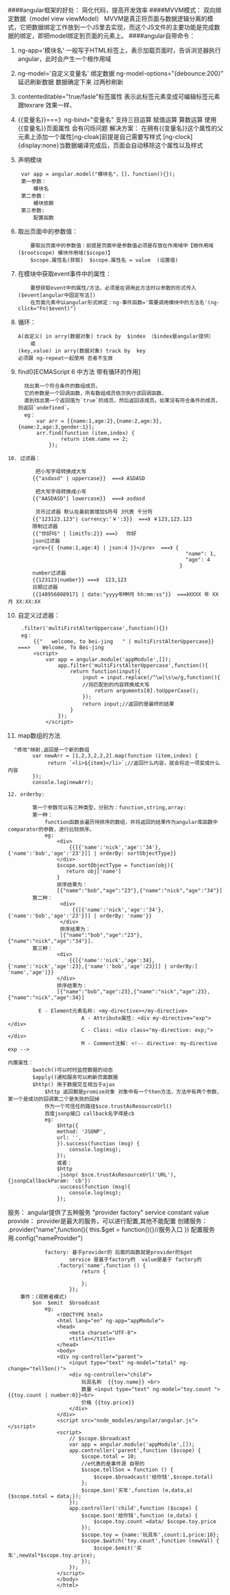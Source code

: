 ####angular框架的好处：
    简化代码，提高开发效率
####MVVM模式：  双向绑定数据（model view viewModel）
    MVVM是真正将页面与数据逻辑分离的模式，它把数据绑定工作放到一个JS里去实现，而这个JS文件的主要功能是完成数据的绑定，即把model绑定到页面的元素上。
####angular自带命令：
   1. ng-app='模块名'
        一般写于HTML标签上，表示加载页面时，告诉浏览器执行angular，此时会产生一个根作用域
        
   2. ng-model='自定义变量名'
        绑定数据 
        ng-model-options="{debounce:200}"
        延迟刷新数据 数据确定下来 过两秒刷新  
        
   3. contenteditable="true/fasle"标签属性
        表示此标签元素变成可编辑标签元素跟texrare 效果一样、
        
   4. {{变量名}}===》ng-bind="变量名"
            支持三目运算 赋值运算 算数运算
             使用{{变量名}}页面属性 会有闪烁问题
                解决方案：
                    在拥有{{变量名}}这个属性的父元素上添加一个属性[ng-cloak]前提是自己需要写样式
                    [ng-clock]{display:none}当数据编译完成后，页面会自动移除这个属性以及样式
                    
   5.  声明模块
   
            var app = angular.model("模块名"，[]，function(){});
            第一参数：
                模块名
            第二参数：
                模块依赖
            第三参数:
                配置函数
                
   6.   取出页面中的参数值：
   
                要取出页面中的参数值：前提是页面中是参数值必须是存放在作用域中【根作用域($rootscope) 模块作用域($scope)】
                $scope.属性名(获取)  $scope.属性名 = value  (设置值)
                
   7.   在模块中获取event事件中的属性：
   
                要想获取event中的属性/方法，必须是在调用此方法时以参数的形式传入($event[angular中固定写法])
                在页面元素中以angular形式绑定：ng-事件函数='需要调用模块中的方法名'(ng-click="Fn($event)")
                
   8.   循环：
   
            A(自定义) in arry(数据对象) track by  $index （$index是angular提供）
                或
            (key,value) in arry(数据对象) track by  key
            必须跟 ng-repeat一起使用 否者不生效
       
   9. find()[ECMAScript 6 中方法 带有循环的作用]
   
            找出第一个符合条件的数组成员，
            它的参数是一个回调函数，所有数组成员依次执行该回调函数，
            直到找出第一个返回值为`true`的成员，然后返回该成员。如果没有符合条件的成员，则返回`undefined`。
            eg：
                var arr = [{name:1,age:2},{name:2,age:3},{name:2,age:3,gender:1}];
                arr.find(function (item,index) {
                        return item.name == 2;
                    });
    10. 过滤器：
    
             把小写字母转换成大写
            {{"asdasd" | uppercase}}  ===》 ASDASD
            
             把大写字母转换成小写
            {{"AASDASD"| lowercase}}  ===》 asdasd
            
             货币过滤器 默认在最前面增加$符号 3代表 千分符
            {{"123123.123"| currency:'￥':3}}  ===》 ￥123,123.123 
            限制过滤器
            {{"你好吗" | limitTo:2}} ===》  你好 
            json过滤器
            <pre>{{ {name:1,age:4} | json:4 }}</pre>  ===》 {
                                                              "name": 1,
                                                              "age": 4
                                                            }
            number过滤器
            {{123123|number}} ===》  123,123 
            日期过滤器
            {{1489568089171 | date:"yyyy年MM月 hh:mm:ss"}}  ===》XXXX 年 XX 月 XX:XX:XX

   10. 自定义过滤器：
        
            .filter('multiFirstAlterUppercase',function(){}) 
            eg：
                {{"   welcome, to bei-jing   " | multiFirstAlterUppercase}}  ===>    Welcome, To Bei-jing   
                <script>
                    var app = angular.module('appModule',[]);
                        app.filter('multiFirstAlterUppercase',function(){
                            return function(input){
                                input = input.replace(/^\w|\s\w/g,function(){
                                //将匹配到的内容转换成大写
                                    return arguments[0].toUpperCase();
                                });
                                return input;//返回的是最终的结果
                            }
                        });
                    </script> 
                    
                    
   11.  map数组的方法
   
      "修改"映射,返回是一个新的数组
            var newArr = [1,2,3,2,2,2].map(function (item,index) {
                 return `<li>${item}</li>`;//返回什么内容，就会将这一项变成什么内容
            });
            console.log(newArr);
    
    12. orderby:
    
            第一个参数可以有三种类型，分别为：function,string,array:
            第一种：
                function函数会遍历待排序的数组，并将返回的结果作为angular库函数中comparator的参数，进行比较排序。
                eg:
                    <div>
                        {{[{'name':'nick','age':'34'},{'name':'bob','age':'23'}]] | orderBy: sortObjectType}}
                    </div>
                    $scope.sortObjectType = function(obj){
                       return obj['name']
                    }
                    排序结果为：
                    [{"name":"bob","age":"23"},{"name":"nick","age":"34"}]
            第二种：
                     <div>
                         {{[{'name':'nick','age':'34'},{'name':'bob','age':'23'}]] | orderBy: 'name'}}
                     </div>
                     排序结果为：
                     [{"name":"bob","age":"23"},{"name":"nick","age":"34"}].
            第三种：
                    <div>
                        {{[{'name':'nick','age':34},{'name':'nick','age':23},{'name':'bob','age':23}]] | orderBy:[ 'name','age']}}
                    </div>
                    排序结果为：
                    [{"name":"bob","age":23},{"name":"nick","age":23},{"name":"nick","age":34}]
                    
              E - Element元素名称: <my-directive></my-directive>
							A - Attribute属性: <div my-directive="exp"> </div>
							C - Class: <div class="my-directive: exp;"></div>
							M - Comment注解: <!-- directive: my-directive exp -->
							
    内置属性：
            $watch()可以时时监控数据的动态
            $apply()通知服务可以刷新页面数据
            $http() 用于数据交互相当于ajax
                $http 返回都是promise对象 对象中有一个then方法，方法中有两个参数，第一个是成功的回调第二个是失败的回掉
                作为一个可信任的路径$sce.trustAsResourceUrl()
                百度jsonp接口 callback名字得是cb
                eg:
                    $http({
                    method: 'JSONP',
                    url: '',
                    }).success(function (msg) {
                        console.log(msg);
                    });
                    或者：
                    $http
                    .jsonp( $sce.trustAsResourceUrl('URL'),{jsonpCallbackParam: 'cb'})
                    .success(function (msg){
                        console.log(msg);
                    }); 
                    
   服务：
        angular提供了五种服务  "provider factory" service constant value
                provide：
                        provider是最大的服务，可以进行配置,其他不能配置
                        创建服务：
                            .provider("name",function(){
                                this.$get = function(){}//服务入口
                             })
                        配置服务用.config("nameProvider")
                        
                factory: 基于provider的 后面的函数就是provider的$get
                        service 是基于factory的  value是基于 factory的
                    .factory('name',function () {
                            return {
                           
                            }; 
                        });
        事件：(观察者模式)
            $on  $emit  $broadcast
                eg;
                    <!DOCTYPE html>
                    <html lang="en" ng-app="appModule">
                    <head>
                        <meta charset="UTF-8">
                        <title></title>
                    </head>
                    <body>
                    <div ng-controller="parent">
                        <input type="text" ng-model="total" ng-change="tellSon()">
                        <div ng-controller="child">
                            玩具名称  {{toy.name}} <br>
                            数量 <input type="text" ng-model="toy.count "> {{toy.count | number:0}}<br>
                            价格 {{toy.price}}
                        </div>
                    </div>
                    <script src="node_modules/angular/angular.js"></script>
                    <script>
                        // $scope.$broadcast
                        var app = angular.module('appModule',[]);
                        app.controller('parent',function ($scope) {
                            $scope.total = 10;
                            //e代表的是事件源 自带的
                            $scope.tellSon = function () {
                                $scope.$broadcast('给你钱',$scope.total)
                            };
                            $scope.$on('买车',function (e,data,a) {$scope.total = data;});
                        });
                        app.controller('child',function ($scope) {
                            $scope.$on('给你钱',function (e,data) {
                                $scope.toy.count =data/ $scope.toy.price
                            });
                            $scope.toy = {name:'玩具车',count:1,price:10};
                            $scope.$watch('toy.count',function (newVal) {
                                $scope.$emit('买车',newVal*$scope.toy.price);
                            });
                        });
                    </script>
                    </body>
                    </html>
                        
   
                     